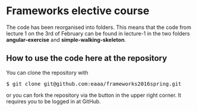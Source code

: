 # Frameworks elective course

The code has been reorganised into folders. This means that the code from lecture 1 on the 3rd of February can be found in lecture-1 in the two folders <strong>angular-exercise</strong> and <strong>simple-walking-skeleton</strong>.

How to use the code here at the repository
------------------------------------------

<p>You can clone the repository with <pre>$ git clone git@github.com:eaaa/frameworks2016spring.git</pre>or you can fork the repository via the button in the upper right corner. It requires you to be logged in at GitHub.</p>
